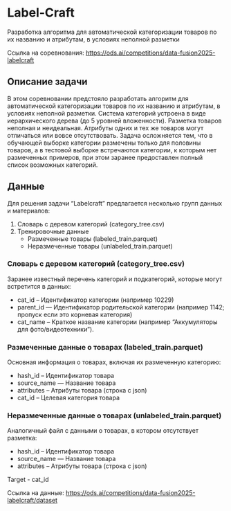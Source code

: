 # Label-Craft
Разработка алгоритма для автоматической категоризации товаров по их названию и атрибутам, в условиях неполной разметки

Ссылка на соревнования: https://ods.ai/competitions/data-fusion2025-labelcraft

## Описание задачи
В этом соревновании предстояло разработать алгоритм для автоматической категоризации товаров по их названию и атрибутам, в условиях неполной разметки.
Система категорий устроена в виде иерархического дерева (до 5 уровней вложенности).
Разметка товаров неполная и неидеальная.
Атрибуты одних и тех же товаров могут отличаться или вовсе отсутствовать.
Задача осложняется тем, что в обучающей выборке категории размечены только для половины товаров, а в тестовой выборке встречаются категории, к которым нет размеченных примеров, при этом заранее предоставлен полный список возможных категорий.

## Данные
Для решения задачи “Labelcraft” предлагается несколько групп данных и материалов:
1. Словарь с деревом категорий (category_tree.csv)
2. Тренировочные данные
   - Размеченные товары (labeled_train.parquet)
   - Неразмеченные товары (unlabeled_train.parquet)

### Словарь с деревом категорий (category_tree.csv)
Заранее известный перечень категорий и подкатегорий, которые могут встретится в данных:
- cat_id – Идентификатор категории (например 10229)
- parent_id — Идентификатор родительской категории (например 1142; пропуск если это корневая категория)
- cat_name – Краткое название категории (например “Аккумуляторы для фото/видеотехники”).

### Размеченные данные о товарах (labeled_train.parquet)
Основная информация о товарах, включая их размеченную категорию:
- hash_id – Идентификатор товара
- source_name — Название товара
- attributes – Атрибуты товара (строка с json)
- cat_id – Целевая категория товара

### Неразмеченные данные о товарах (unlabeled_train.parquet)
Аналогичный файл с данными о товарах, в котором отсутствует разметка:
- hash_id – Идентификатор товара
- source_name — Название товара
- attributes – Атрибуты товара (строка с json)

Target - cat_id

Ссылка на данные: https://ods.ai/competitions/data-fusion2025-labelcraft/dataset
